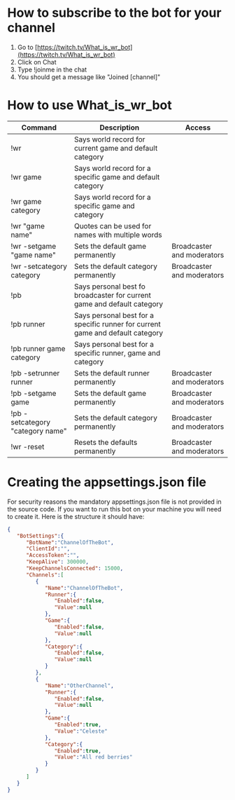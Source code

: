 # How to subscribe to the bot for your channel
1. Go to [https://twitch.tv/What_is_wr_bot](https://twitch.tv/What_is_wr_bot)
2. Click on Chat
3. Type !joinme in the chat
4. You should get a message like "Joined [channel]"

# How to use What_is_wr_bot
| Command | Description | Access |
| ----------- | ----------- | ----------- |
| !wr | Says world record for current game and default category |
| !wr game | Says world record for a specific game and default category |
| !wr game category | Says world record for a specific game and category |
| !wr "game name" | Quotes can be used for names with multiple words |
| !wr -setgame "game name" | Sets the default game permanently | Broadcaster and moderators |
| !wr -setcategory category | Sets the default category permanently | Broadcaster and moderators |
| !pb | Says personal best fo broadcaster for current game and default category |
| !pb runner | Says personal best for a specific runner for current game and default category |
| !pb runner game category | Says personal best for a specific runner, game and category |
| !pb -setrunner runner | Sets the default runner permanently | Broadcaster and moderators |
| !pb -setgame game | Sets the default game permanently | Broadcaster and moderators |
| !pb -setcategory "category name" | Sets the default category permanently | Broadcaster and moderators |
| !wr -reset | Resets the defaults permanently | Broadcaster and moderators |

# Creating the appsettings.json file
For security reasons the mandatory appsettings.json file is not provided in the source code. If you want to run this bot on your machine you will need to create it. Here is the structure it should have:
````json
{
   "BotSettings":{
      "BotName":"ChannelOfTheBot",
      "ClientId":"",
      "AccessToken":"",
      "KeepAlive": 300000,
      "KeepChannelsConnected": 15000,
      "Channels":[
         {
            "Name":"ChannelOfTheBot",
            "Runner":{
               "Enabled":false,
               "Value":null
            },
            "Game":{
               "Enabled":false,
               "Value":null
            },
            "Category":{
               "Enabled":false,
               "Value":null
            }
         },
         {
            "Name":"OtherChannel",
            "Runner":{
               "Enabled":false,
               "Value":null
            },
            "Game":{
               "Enabled":true,
               "Value":"Celeste"
            },
            "Category":{
               "Enabled":true,
               "Value":"All red berries"
            }
         }
      ]
   }
}
````
